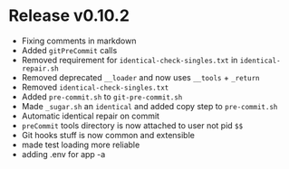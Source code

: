 # Release v0.10.2

- Fixing comments in markdown
- Added `gitPreCommit` calls
- Removed requirement for `identical-check-singles.txt` in `identical-repair.sh`
- Removed deprecated `__loader` and now uses `__tools` + `_return`
- Removed `identical-check-singles.txt`
- Added `pre-commit.sh` to `git-pre-commit.sh`
- Made `_sugar.sh` an `identical` and added copy step to `pre-commit.sh`
- Automatic identical repair on commit
- `preCommit` tools directory is now attached to user not pid `$$`
- Git hooks stuff is now common and extensible
- made test loading more reliable
- adding .env for app -a
